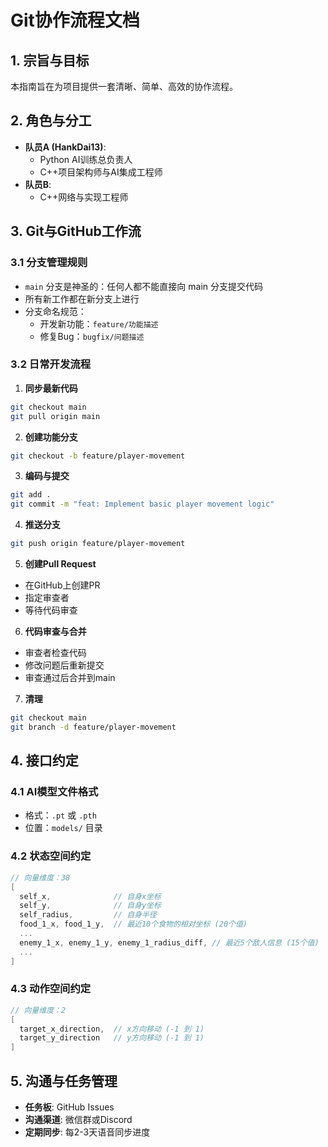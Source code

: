 # Git协作流程文档

## 1. 宗旨与目标
本指南旨在为项目提供一套清晰、简单、高效的协作流程。

## 2. 角色与分工 
- **队员A (HankDai13)**: 
  - Python AI训练总负责人
  - C++项目架构师与AI集成工程师
- **队员B**: 
  - C++网络与实现工程师

## 3. Git与GitHub工作流

### 3.1 分支管理规则
- `main` 分支是神圣的：任何人都不能直接向 main 分支提交代码
- 所有新工作都在新分支上进行
- 分支命名规范：
  - 开发新功能：`feature/功能描述`
  - 修复Bug：`bugfix/问题描述`

### 3.2 日常开发流程

1. **同步最新代码**
```bash
git checkout main
git pull origin main
```

2. **创建功能分支**
```bash
git checkout -b feature/player-movement
```

3. **编码与提交**
```bash
git add .
git commit -m "feat: Implement basic player movement logic"
```

4. **推送分支**
```bash
git push origin feature/player-movement
```

5. **创建Pull Request**
- 在GitHub上创建PR
- 指定审查者
- 等待代码审查

6. **代码审查与合并**
- 审查者检查代码
- 修改问题后重新提交
- 审查通过后合并到main

7. **清理**
```bash
git checkout main
git branch -d feature/player-movement
```

## 4. 接口约定

### 4.1 AI模型文件格式
- 格式：`.pt` 或 `.pth`
- 位置：`models/` 目录

### 4.2 状态空间约定
```cpp
// 向量维度：38
[
  self_x,              // 自身x坐标
  self_y,              // 自身y坐标  
  self_radius,         // 自身半径
  food_1_x, food_1_y,  // 最近10个食物的相对坐标 (20个值)
  ...
  enemy_1_x, enemy_1_y, enemy_1_radius_diff, // 最近5个敌人信息 (15个值)
  ...
]
```

### 4.3 动作空间约定
```cpp
// 向量维度：2
[
  target_x_direction,  // x方向移动 (-1 到 1)
  target_y_direction   // y方向移动 (-1 到 1)
]
```

## 5. 沟通与任务管理
- **任务板**: GitHub Issues
- **沟通渠道**: 微信群或Discord
- **定期同步**: 每2-3天语音同步进度

